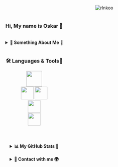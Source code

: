 <p align="right"> 
  <img src="https://komarev.com/ghpvc/?username=OskarPodrucki&label=Profile%20views&color=0e75b6&style=flat" alt="rlnkoo" /> 
</p>

#

<div align="center">
  <h3 align="center">Hi, My name is Oskar 👋</h3> 
 
  <br>
  
  <details>
    <summary><b>🌟 Something About Me 🌟</b></summary>
     <h3 align="center">I am a 2nd year programming technician student, self-taught and passionate about exploring and experimenting with new technologiese</h3>
    <div>
      <br>
      - ✉️ You can contact me at <a href="mailto:oskar.podrucki.mailsm@gmail.com">oskar.podrucki.mailsm@gmail.com</a><br><br>
      - 🧠 For now, I am focused on bringing the school year to a close and preparing for my professional exams. <br><br>
      - ⚡ I like cats 😺
    </div>
  </details>
</div>

# 

<div align="center">
  <h3 align="center">🛠️ Languages & Tools🔌</h3>
  <img src="https://skillicons.dev/icons?i=js,ts,html,css,php,c,cpp,py,java,lua" height="50px" /><br>
  <img src="https://skillicons.dev/icons?i=react,nodejs,express,mongodb,mysql,supabase,spring,figma,blender,ps,pr" height="40px" />
  <img src="https://skillicons.dev/icons?i=docker,postman,git,bash,arduino,raspberrypi" height="40px" /><br>
  <img src="https://skillicons.dev/icons?i=vscode,visualstudio,idea,vim,obsidian" height="40px" /><br>
  <img src="https://skillicons.dev/icons?i=windows,linux,mint" height="40px" /><br>
</div>

#
<br>

<div align="center">
  <details>
    <summary><b>📊 My GitHub Stats 🚀</b></summary>
    <div>
     <a href="http://www.github.com/OskarPodrucki">
      <img src="https://github-readme-stats.vercel.app/api?username=OskarPodrucki&show_icons=true&hide=&count_private=true&title_color=0891b2&text_color=ffffff&icon_color=0891b2&bg_color=1c1917&hide_border=true&show_icons=true" alt="OskarPodrucki's GitHub stats" />
    </a>
    <a href="http://www.github.com/OskarPodrucki">
      <img src="https://github-readme-streak-stats.herokuapp.com/?user=OskarPodrucki&stroke=ffffff&background=1c1917&ring=0891b2&fire=0891b2&currStreakNum=ffffff&currStreakLabel=0891b2&sideNums=ffffff&sideLabels=ffffff&dates=ffffff&hide_border=true" />
    </a>
    <a href="https://github.com/OskarPodrucki">
      <img src="https://github-readme-stats.vercel.app/api/top-langs/?username=OskarPodrucki&langs_count=10&title_color=0891b2&text_color=ffffff&icon_color=0891b2&bg_color=1c1917&hide_border=true&locale=en&custom_title=Top%20%Languages" alt="Top Languages" />
    </a>
    </div>
  </details>

  <br>

  <details>
    <summary><b>📱 Contact with me 🌍</b></summary>
    <div align="center">
      <a href="https://www.linkedin.com/in/oskar-podrucki-5198322b7/" target="_blank">
        <img src="https://skillicons.dev/icons?i=linkedin" height="40px" />
      </a>
      <a href="https://discord.com/users/podrucki444" target="_blank">
        <img src="https://skillicons.dev/icons?i=discord" height="40px" />
      </a>
      <a href="https://twitter.com/podrucki444" target="_blank">
        <img src="https://skillicons.dev/icons?i=twitter" height="40px" />
      </a>
    </div>
  </details>
</div>

